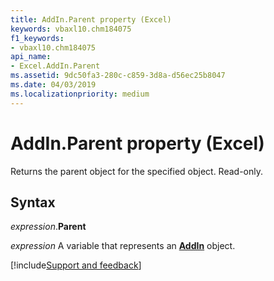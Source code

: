 ```yaml
---
title: AddIn.Parent property (Excel)
keywords: vbaxl10.chm184075
f1_keywords:
- vbaxl10.chm184075
api_name:
- Excel.AddIn.Parent
ms.assetid: 9dc50fa3-280c-c859-3d8a-d56ec25b8047
ms.date: 04/03/2019
ms.localizationpriority: medium
---
```



# AddIn.Parent property (Excel)

Returns the parent object for the specified object. Read-only.


## Syntax

_expression_.**Parent**

_expression_ A variable that represents an **[AddIn](Excel.AddIn.md)** object.




[!include[Support and feedback](~/includes/feedback-boilerplate.md)]